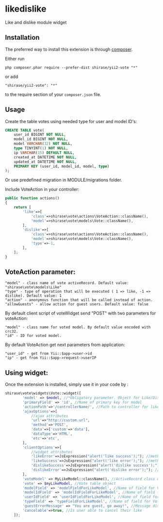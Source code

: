 likedislike
===========
Like and dislike module widget

Installation
------------

The preferred way to install this extension is through [composer](http://getcomposer.org/download/).

Either run

```
php composer.phar require --prefer-dist shirase/yii2-vote "*"
```

or add

```
"shirase/yii2-vote": "*"
```

to the require section of your `composer.json` file.


Usage
-----

Create the table votes using needed type for user and model ID's:
```sql
CREATE TABLE vote(
	user_id BIGINT NOT NULL,
	model_id BIGINT NOT NULL,
	model VARCHAR(32) NOT NULL,
	type TINYINT(1) NOT NULL,
	ip VARCHAR(15) DEFAULT NULL,
	created_at DATETIME NOT NULL,
	updated_at DATETIME NOT NULL,
	PRIMARY KEY (user_id, model_id, model, type)
);
```
Or use predefined migration in MODULE/migrations folder.

Include VoteAction in your controller:

```php
public function actions()
{
    return [
        'like'=>[
            'class'=>shirase\vote\actions\VoteAction::className(),
            'model'=>shirase\vote\models\Vote::className(),
        ],
        'dislike'=>[
            'class'=>shirase\vote\actions\VoteAction::className(),
            'model'=>shirase\vote\models\Vote::className(),
            'type'=>-1,
        ],
    ];
}
```

VoteAction parameter:
---------------------
	"model" - class name of vote activeRecord. Default value: "shirase\vote\models\Like"
	"type" - type of operation that will be executed ( 1 => like, -1 => dislike). Default value: 1
	"action" - anonymous function that will be called instead of action.
	"allowGuests" - allow action for guest users. Default value: false
	
By default client script of voteWidget send "POST" with two parameters for voteAction:

	"model" - class name for voted model. By default value encoded with crc32.
	"id" - ID for voted model.

By default VoteAction get next parameters from application:

	"user_id" - get from Yii::$app->user->id
	"ip" - get from Yii::$app->request->userIP

Using widget:
-------------

Once the extension is installed, simply use it in your code by  :

```php
shirase\vote\widgets\Vote::widget([
        'model' => $model, //*Obligatory parameter. Object for Like/Dislike.
        'primaryField' => 'id', //Name of primary key for model
        'actionPath'=>'/controllerName/', //Path to controller for like/dislike action. E.g. '/site/' for action '/site/like'
        'ajaxOptions'=>[
            //ajax attributes
            'url'=>"http://custom.url",
            'method'=>'POST',
            'data'=>['custom'=>'data'],
            'dataType'=>'HTML',
            'etc'=>'etc',
        ],
        'clientOptions'=>[
            //widget attributes
            'likeError'=>JsExpression("alert('like success');"); //method on ajax like error
            'likeSuccess'=>JsExpression("alert('like error');"); //method on ajax like success
            'dislikeSuccess'=>JsExpression("alert('dislike success');"); //method on ajax dislike success
            'dislikeError'=>JsExpression("alert('dislike error');"); //method on ajax dislike error
        ],
        'voteModel' => MyLikeModel::className(), //ActiveRecord class of table for storing vote data.
        'vote' => $myLikeModel, //Vote table object
        'modelField' => 'modelFieldForLikeModel', //Name of field for Vote table in wich store model identifier
        'modelIdField' => 'modelIdFieldForLikeModel', //Name of field for Vote table in wich store model primary key
        'userIdField' => 'userIdFieldForLikeModel', //Name of field for Vote table in wich store user identifier
        'typeField' => 'typeFieldForLikeModel', //Name of field for Vote table in wich store vote type
        'guestErrorMessage' => "You are guest, go away!", //Message displaying instead of widget for guest users
        'cancelable'=>true, //Is user able to cancel their like
    ]);